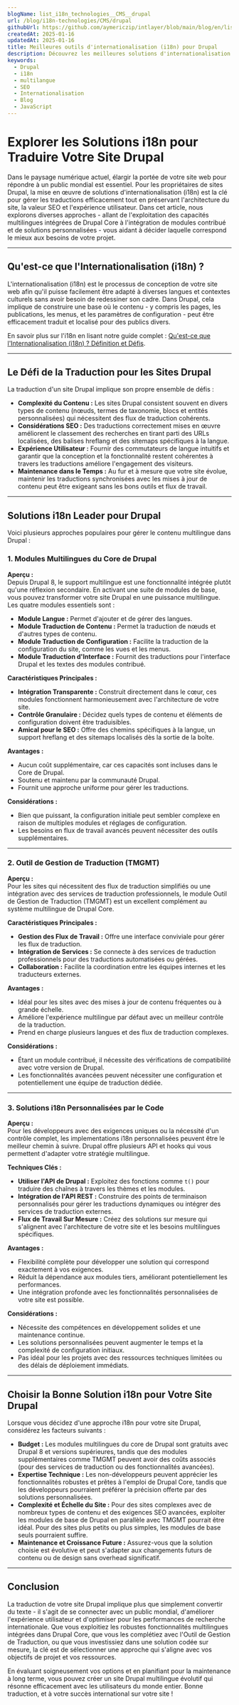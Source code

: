 ```yaml
---
blogName: list_i18n_technologies__CMS__drupal
url: /blog/i18n-technologies/CMS/drupal
githubUrl: https://github.com/aymericzip/intlayer/blob/main/blog/en/list_i18n_technologies/CMS/drupal.md
createdAt: 2025-01-16
updatedAt: 2025-01-16
title: Meilleures outils d'internationalisation (i18n) pour Drupal
description: Découvrez les meilleures solutions d'internationalisation (i18n) pour résoudre les défis de traduction, accélérer la recherche sur le web et offrir une expérience web globale sans faille.
keywords:
  - Drupal
  - i18n
  - multilangue
  - SEO
  - Internationalisation
  - Blog
  - JavaScript
---
```


# Explorer les Solutions i18n pour Traduire Votre Site Drupal

Dans le paysage numérique actuel, élargir la portée de votre site web pour répondre à un public mondial est essentiel. Pour les propriétaires de sites Drupal, la mise en œuvre de solutions d'internationalisation (i18n) est la clé pour gérer les traductions efficacement tout en préservant l'architecture du site, la valeur SEO et l'expérience utilisateur. Dans cet article, nous explorons diverses approches - allant de l'exploitation des capacités multilingues intégrées de Drupal Core à l'intégration de modules contribué et de solutions personnalisées - vous aidant à décider laquelle correspond le mieux aux besoins de votre projet.

---

## Qu'est-ce que l'Internationalisation (i18n) ?

L'internationalisation (i18n) est le processus de conception de votre site web afin qu'il puisse facilement être adapté à diverses langues et contextes culturels sans avoir besoin de redessiner son cadre. Dans Drupal, cela implique de construire une base où le contenu - y compris les pages, les publications, les menus, et les paramètres de configuration - peut être efficacement traduit et localisé pour des publics divers.

En savoir plus sur l'i18n en lisant notre guide complet : [Qu'est-ce que l'Internationalisation (i18n) ? Définition et Défis](https://github.com/aymericzip/intlayer/blob/main/blog/fr/what_is_internationalization.md).

---

## Le Défi de la Traduction pour les Sites Drupal

La traduction d'un site Drupal implique son propre ensemble de défis :

- **Complexité du Contenu :** Les sites Drupal consistent souvent en divers types de contenu (nœuds, termes de taxonomie, blocs et entités personnalisées) qui nécessitent des flux de traduction cohérents.
- **Considérations SEO :** Des traductions correctement mises en œuvre améliorent le classement des recherches en tirant parti des URLs localisées, des balises hreflang et des sitemaps spécifiques à la langue.
- **Expérience Utilisateur :** Fournir des commutateurs de langue intuitifs et garantir que la conception et la fonctionnalité restent cohérentes à travers les traductions améliore l'engagement des visiteurs.
- **Maintenance dans le Temps :** Au fur et à mesure que votre site évolue, maintenir les traductions synchronisées avec les mises à jour de contenu peut être exigeant sans les bons outils et flux de travail.

---

## Solutions i18n Leader pour Drupal

Voici plusieurs approches populaires pour gérer le contenu multilingue dans Drupal :

### 1. Modules Multilingues du Core de Drupal

**Aperçu :**  
Depuis Drupal 8, le support multilingue est une fonctionnalité intégrée plutôt qu'une réflexion secondaire. En activant une suite de modules de base, vous pouvez transformer votre site Drupal en une puissance multilingue. Les quatre modules essentiels sont :

- **Module Langue :** Permet d'ajouter et de gérer des langues.
- **Module Traduction de Contenu :** Permet la traduction de nœuds et d'autres types de contenu.
- **Module Traduction de Configuration :** Facilite la traduction de la configuration du site, comme les vues et les menus.
- **Module Traduction d'Interface :** Fournit des traductions pour l'interface Drupal et les textes des modules contribué.

**Caractéristiques Principales :**

- **Intégration Transparente :** Construit directement dans le cœur, ces modules fonctionnent harmonieusement avec l'architecture de votre site.
- **Contrôle Granulaire :** Décidez quels types de contenu et éléments de configuration doivent être traduisibles.
- **Amical pour le SEO :** Offre des chemins spécifiques à la langue, un support hreflang et des sitemaps localisés dès la sortie de la boîte.

**Avantages :**

- Aucun coût supplémentaire, car ces capacités sont incluses dans le Core de Drupal.
- Soutenu et maintenu par la communauté Drupal.
- Fournit une approche uniforme pour gérer les traductions.

**Considérations :**

- Bien que puissant, la configuration initiale peut sembler complexe en raison de multiples modules et réglages de configuration.
- Les besoins en flux de travail avancés peuvent nécessiter des outils supplémentaires.

---

### 2. Outil de Gestion de Traduction (TMGMT)

**Aperçu :**  
Pour les sites qui nécessitent des flux de traduction simplifiés ou une intégration avec des services de traduction professionnels, le module Outil de Gestion de Traduction (TMGMT) est un excellent complément au système multilingue de Drupal Core.

**Caractéristiques Principales :**

- **Gestion des Flux de Travail :** Offre une interface conviviale pour gérer les flux de traduction.
- **Intégration de Services :** Se connecte à des services de traduction professionnels pour des traductions automatisées ou gérées.
- **Collaboration :** Facilite la coordination entre les équipes internes et les traducteurs externes.

**Avantages :**

- Idéal pour les sites avec des mises à jour de contenu fréquentes ou à grande échelle.
- Améliore l'expérience multilingue par défaut avec un meilleur contrôle de la traduction.
- Prend en charge plusieurs langues et des flux de traduction complexes.

**Considérations :**

- Étant un module contribué, il nécessite des vérifications de compatibilité avec votre version de Drupal.
- Les fonctionnalités avancées peuvent nécessiter une configuration et potentiellement une équipe de traduction dédiée.

---

### 3. Solutions i18n Personnalisées par le Code

**Aperçu :**  
Pour les développeurs avec des exigences uniques ou la nécessité d'un contrôle complet, les implementations i18n personnalisées peuvent être le meilleur chemin à suivre. Drupal offre plusieurs API et hooks qui vous permettent d'adapter votre stratégie multilingue.

**Techniques Clés :**

- **Utiliser l'API de Drupal :** Exploitez des fonctions comme `t()` pour traduire des chaînes à travers les thèmes et les modules.
- **Intégration de l'API REST :** Construire des points de terminaison personnalisés pour gérer les traductions dynamiques ou intégrer des services de traduction externes.
- **Flux de Travail Sur Mesure :** Créez des solutions sur mesure qui s'alignent avec l'architecture de votre site et les besoins multilingues spécifiques.

**Avantages :**

- Flexibilité complète pour développer une solution qui correspond exactement à vos exigences.
- Réduit la dépendance aux modules tiers, améliorant potentiellement les performances.
- Une intégration profonde avec les fonctionnalités personnalisées de votre site est possible.

**Considérations :**

- Nécessite des compétences en développement solides et une maintenance continue.
- Les solutions personnalisées peuvent augmenter le temps et la complexité de configuration initiaux.
- Pas idéal pour les projets avec des ressources techniques limitées ou des délais de déploiement immédiats.

---

## Choisir la Bonne Solution i18n pour Votre Site Drupal

Lorsque vous décidez d'une approche i18n pour votre site Drupal, considérez les facteurs suivants :

- **Budget :** Les modules multilingues du core de Drupal sont gratuits avec Drupal 8 et versions supérieures, tandis que des modules supplémentaires comme TMGMT peuvent avoir des coûts associés (pour des services de traduction ou des fonctionnalités avancées).
- **Expertise Technique :** Les non-développeurs peuvent apprécier les fonctionnalités robustes et prêtes à l'emploi de Drupal Core, tandis que les développeurs pourraient préférer la précision offerte par des solutions personnalisées.
- **Complexité et Échelle du Site :** Pour des sites complexes avec de nombreux types de contenu et des exigences SEO avancées, exploiter les modules de base de Drupal en parallèle avec TMGMT pourrait être idéal. Pour des sites plus petits ou plus simples, les modules de base seuls pourraient suffire.
- **Maintenance et Croissance Future :** Assurez-vous que la solution choisie est évolutive et peut s'adapter aux changements futurs de contenu ou de design sans overhead significatif.

---

## Conclusion

La traduction de votre site Drupal implique plus que simplement convertir du texte - il s'agit de se connecter avec un public mondial, d'améliorer l'expérience utilisateur et d'optimiser pour les performances de recherche internationale. Que vous exploitiez les robustes fonctionnalités multilingues intégrées dans Drupal Core, que vous les complétiez avec l'Outil de Gestion de Traduction, ou que vous investissiez dans une solution codée sur mesure, la clé est de sélectionner une approche qui s'aligne avec vos objectifs de projet et vos ressources.

En évaluant soigneusement vos options et en planifiant pour la maintenance à long terme, vous pouvez créer un site Drupal multilingue évolutif qui résonne efficacement avec les utilisateurs du monde entier. Bonne traduction, et à votre succès international sur votre site !
